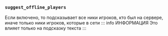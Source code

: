 ### `suggest_offline_players`

Если включено, то подсказывает все ники игроков, кто был на сервере, иначе только ники игроков, которые в сети
::: info ИНФОРМАЦИЯ
Это влияет только на подсказку текста
:::
